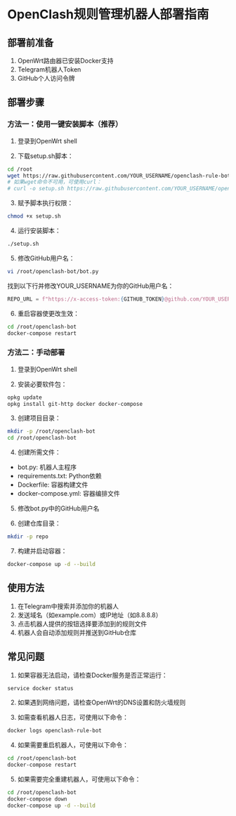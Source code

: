 # OpenClash规则管理机器人部署指南

## 部署前准备

1. OpenWrt路由器已安装Docker支持
2. Telegram机器人Token
3. GitHub个人访问令牌

## 部署步骤

### 方法一：使用一键安装脚本（推荐）

1. 登录到OpenWrt shell

2. 下载setup.sh脚本：
```bash
cd /root
wget https://raw.githubusercontent.com/YOUR_USERNAME/openclash-rule-bot/main/setup.sh
# 如果wget命令不可用，可使用curl：
# curl -o setup.sh https://raw.githubusercontent.com/YOUR_USERNAME/openclash-rule-bot/main/setup.sh
```

3. 赋予脚本执行权限：
```bash
chmod +x setup.sh
```

4. 运行安装脚本：
```bash
./setup.sh
```

5. 修改GitHub用户名：
```bash
vi /root/openclash-bot/bot.py
```
找到以下行并修改YOUR_USERNAME为你的GitHub用户名：
```python
REPO_URL = f"https://x-access-token:{GITHUB_TOKEN}@github.com/YOUR_USERNAME/Custom_OpenClash_Rules.git"
```

6. 重启容器使更改生效：
```bash
cd /root/openclash-bot
docker-compose restart
```

### 方法二：手动部署

1. 登录到OpenWrt shell

2. 安装必要软件包：
```bash
opkg update
opkg install git-http docker docker-compose
```

3. 创建项目目录：
```bash
mkdir -p /root/openclash-bot
cd /root/openclash-bot
```

4. 创建所需文件：

- bot.py: 机器人主程序
- requirements.txt: Python依赖
- Dockerfile: 容器构建文件
- docker-compose.yml: 容器编排文件

5. 修改bot.py中的GitHub用户名

6. 创建仓库目录：
```bash
mkdir -p repo
```

7. 构建并启动容器：
```bash
docker-compose up -d --build
```

## 使用方法

1. 在Telegram中搜索并添加你的机器人
2. 发送域名（如example.com）或IP地址（如8.8.8.8）
3. 点击机器人提供的按钮选择要添加到的规则文件
4. 机器人会自动添加规则并推送到GitHub仓库

## 常见问题

1. 如果容器无法启动，请检查Docker服务是否正常运行：
```bash
service docker status
```

2. 如果遇到网络问题，请检查OpenWrt的DNS设置和防火墙规则

3. 如需查看机器人日志，可使用以下命令：
```bash
docker logs openclash-rule-bot
```

4. 如果需要重启机器人，可使用以下命令：
```bash
cd /root/openclash-bot
docker-compose restart
```

5. 如果需要完全重建机器人，可使用以下命令：
```bash
cd /root/openclash-bot
docker-compose down
docker-compose up -d --build
``` 